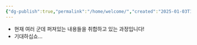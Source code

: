 ```yaml
---
{"dg-publish":true,"permalink":"/home/welcome/","created":"2025-01-03T15:29:50.358+09:00","updated":"2025-01-03T15:32:57.465+09:00"}
---
```


- 현재 여러 군데 퍼져있는 내용들을 취합하고 있는 과정입니다!
- 기대하십쇼...
